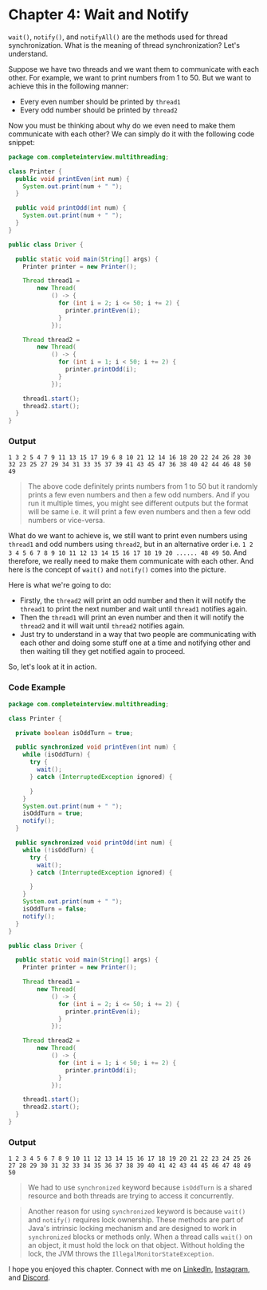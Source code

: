 # Chapter 4: Wait and Notify

`wait()`, `notify()`, and `notifyAll()` are the methods used for thread synchronization. What is the meaning of thread synchronization? Let's understand.

Suppose we have two threads and we want them to communicate with each other. For example, we want to print numbers from 1 to 50. But we want to achieve this in the following manner:
- Every even number should be printed by `thread1`
- Every odd number should be printed by `thread2`

Now you must be thinking about why do we even need to make them communicate with each other? We can simply do it with the following code snippet:

```java
package com.completeinterview.multithreading;

class Printer {
  public void printEven(int num) {
    System.out.print(num + " ");
  }

  public void printOdd(int num) {
    System.out.print(num + " ");
  }
}

public class Driver {

  public static void main(String[] args) {
    Printer printer = new Printer();

    Thread thread1 =
        new Thread(
            () -> {
              for (int i = 2; i <= 50; i += 2) {
                printer.printEven(i);
              }
            });

    Thread thread2 =
        new Thread(
            () -> {
              for (int i = 1; i < 50; i += 2) {
                printer.printOdd(i);
              }
            });

    thread1.start();
    thread2.start();
  }
}
```

### Output
```
1 3 2 5 4 7 9 11 13 15 17 19 6 8 10 21 12 14 16 18 20 22 24 26 28 30 32 23 25 27 29 34 31 33 35 37 39 41 43 45 47 36 38 40 42 44 46 48 50 49 
```

> The above code definitely prints numbers from 1 to 50 but it randomly prints a few even numbers and then a few odd numbers. And if you run it multiple times, you might see different outputs but the format will be same i.e. it will print a few even numbers and then a few odd numbers or vice-versa.

What do we want to achieve is, we still want to print even numbers using `thread1` and odd numbers using `thread2`, but in an alternative order i.e. `1 2 3 4 5 6 7 8 9 10 11 12 13 14 15 16 17 18 19 20 ...... 48 49 50`. And therefore, we really need to make them communicate with each other. And here is the concept of `wait()` and `notify()` comes into the picture.

Here is what we're going to do:
- Firstly, the `thread2` will print an odd number and then it will notify the `thread1` to print the next number and wait until `thread1` notifies again.
- Then the `thread1` will print an even number and then it will notify the `thread2` and it will wait until `thread2` notifies again.
- Just try to understand in a way that two people are communicating with each other and doing some stuff one at a time and notifying other and then waiting till they get notified again to proceed.

So, let's look at it in action.

### Code Example

```java
package com.completeinterview.multithreading;

class Printer {

  private boolean isOddTurn = true;

  public synchronized void printEven(int num) {
    while (isOddTurn) {
      try {
        wait();
      } catch (InterruptedException ignored) {

      }
    }
    System.out.print(num + " ");
    isOddTurn = true;
    notify();
  }

  public synchronized void printOdd(int num) {
    while (!isOddTurn) {
      try {
        wait();
      } catch (InterruptedException ignored) {

      }
    }
    System.out.print(num + " ");
    isOddTurn = false;
    notify();
  }
}

public class Driver {

  public static void main(String[] args) {
    Printer printer = new Printer();

    Thread thread1 =
        new Thread(
            () -> {
              for (int i = 2; i <= 50; i += 2) {
                printer.printEven(i);
              }
            });

    Thread thread2 =
        new Thread(
            () -> {
              for (int i = 1; i < 50; i += 2) {
                printer.printOdd(i);
              }
            });

    thread1.start();
    thread2.start();
  }
}
```

### Output
```
1 2 3 4 5 6 7 8 9 10 11 12 13 14 15 16 17 18 19 20 21 22 23 24 25 26 27 28 29 30 31 32 33 34 35 36 37 38 39 40 41 42 43 44 45 46 47 48 49 50
```

> We had to use `synchronized` keyword because `isOddTurn` is a shared resource and both threads are trying to access it concurrently.

> Another reason for using `synchronized` keyword is because `wait()` and `notify()` requires lock ownership. These methods are part of Java's intrinsic locking mechanism and are designed to work in `synchronized` blocks or methods only. When a thread calls `wait()` on an object, it must hold the lock on that object. Without holding the lock, the JVM throws the `IllegalMonitorStateException`.


I hope you enjoyed this chapter. Connect with me on [LinkedIn](https://www.linkedin.com/in/aakashverma1124/), [Instagram](https://www.instagram.com/aakashverma1102/), and [Discord](https://discord.gg/hgvaFFXvjM).